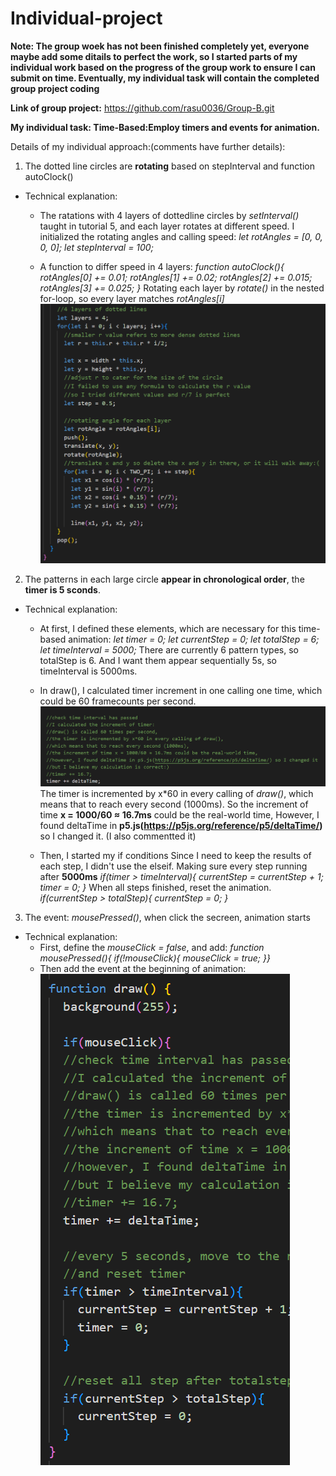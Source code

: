 # Individual-project
**Note: The group woek has not been finished completely yet, everyone maybe add some ditails to perfect the work,
so I started parts of my individual work based on the progress of the group work to ensure I can submit on time.
Eventually, my individual task will contain the completed group project coding**

**Link of group project:**
https://github.com/rasu0036/Group-B.git


**My individual task: Time-Based:Employ timers and events for animation.**

Details of my individual approach:(comments have further details):

1. The dotted line circles are **rotating** based on stepInterval and function autoClock()

- Technical explanation:
  - The ratations with 4 layers of dottedline circles by *setInterval()* taught in tutorial 5, and each layer rotates at different speed.
  I initialized the rotating angles and calling speed:
*let rotAngles = [0, 0, 0, 0];
let stepInterval = 100;*

  - A function to differ speed in 4 layers:
*function autoClock(){
  rotAngles[0] += 0.01;
  rotAngles[1] += 0.02;
  rotAngles[2] += 0.015;
  rotAngles[3] += 0.025;
}*
Rotating each layer by *rotate()* in the nested for-loop, so every layer matches *rotAngles[i]*
![alt text](image.png)

2. The patterns in each large circle **appear in chronological order**, the **timer is 5 sconds**.

- Technical explanation:
  - At first, I defined these elements, which are necessary for this time-based animation:
*let timer = 0;
let currentStep = 0;
let totalStep = 6;
let timeInterval = 5000;*
There are currently 6 pattern types, so totalStep is 6. And I want them appear sequentially 5s, so timeInterval is 5000ms.

  - In draw(), I calculated timer increment in one calling one time, which could be 60 framecounts per second.
![alt text](image-1.png)
The timer is incremented by x*60 in every calling of *draw()*, which means that to reach every second (1000ms).
So the increment of time **x = 1000/60 ≈ 16.7ms** could be the real-world time,
However, I found deltaTime in **p5.js(https://p5js.org/reference/p5/deltaTime/)** so I changed it.
(I also commentted it)

  - Then, I started my if conditions
Since I need to keep the results of each step, I didn't use the elseif.
Making sure every step running after **5000ms**
  *if(timer > timeInterval){
    currentStep = currentStep + 1;
    timer = 0;
  }*
When all steps finished, reset the animation.
  *if(currentStep > totalStep){
    currentStep = 0;
  }*

3. The event: *mousePressed()*, when click the secreen, animation starts

- Technical explanation:
  - First, define the *mouseClick = false*, and add:
  *function mousePressed(){
  if(!mouseClick){
    mouseClick = true;
  }}*
  - Then add the event at the beginning of animation:
  ![alt text](image-2.png)
